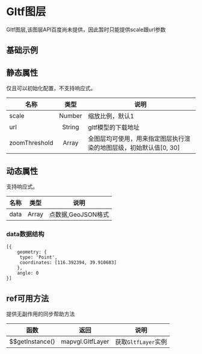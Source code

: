 # Gltf图层
Gltf图层,该图层API百度尚未提供，因此暂时只能提供scale跟url参数

## 基础示例

<vuep template="#example"></vuep>

<script v-pre type="text/x-template" id="example">

  <template>
    <div class="bmap-page-container">
      <el-bmap vid="bmapDemo" :zoom="zoom" :center="center" class="bmap-demo">
        <el-bmapv-view>
            <el-bmapv-gltf-layer :scale="15" unit="px" url="./assets/gltf/car2.gltf" :data="data" :enable-picked="true" :on-click="clickGltf"></el-bmapv-gltf-layer>
            <el-bmapv-icon-layer icon="./assets/images/layer/position1.png" :width="20" :height="20" :data="[{
              geometry: {
                  type: 'Point',
                  coordinates: [121.5383285, 31.21515044],
              }
          }]" :enable-picked="true" :on-click="(e)=>{console.log('icon: ',e)}"></el-bmapv-icon-layer>
        </el-bmapv-view>
      </el-bmap>
    </div>
  </template>

  <style>
    .bmap-demo {
      height: 300px;
    }
  </style>

  <script>
  
    module.exports = {
      name: 'bmap-page',
      data() {
        
        return {
          count: 1,
          zoom: 14,
          center: [121.5273285, 31.21515044],
          data: [{
              geometry: {
                  type: 'Point',
                  coordinates: [121.5273285, 31.21515044],
              },
              angle: 0
          }]
        };
      },
      mounted(){
      },
      methods: {
        clickGltf(e){
          console.log(e);
        }
      }
    };
  </script>

</script>


## 静态属性
仅且可以初始化配置，不支持响应式。

名称 | 类型 | 说明
---|:---:|---
scale | Number | 缩放比例，默认1 
url | String | gltf模型的下载地址
zoomThreshold | Array | 全图层均可使用，用来指定图层执行渲染的地图层级，初始默认值[0, 30]

## 动态属性
支持响应式。

名称 | 类型 | 说明
---|---|---|
data | Array  | 点数据,GeoJSON格式
                         
### data数据结构
```
[{
    geometry: {
     type: 'Point',
     coordinates: [116.392394, 39.910683]
    },
    angle: 0
}]
```

## ref可用方法
提供无副作用的同步帮助方法

函数 | 返回 | 说明
---|---|---|
$$getInstance() | mapvgl.GltfLayer | 获取`GltfLayer`实例
